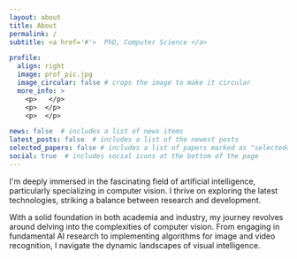 ```yaml
---
layout: about
title: About
permalink: /
subtitle: <a href='#'>  PhD, Computer Science </a>

profile:
  align: right
  image: prof_pic.jpg
  image_circular: false # crops the image to make it circular
  more_info: >
    <p>   </p>
    <p>  </p>
    <p>  </p>

news: false  # includes a list of news items
latest_posts: false  # includes a list of the newest posts
selected_papers: false # includes a list of papers marked as "selected={true}"
social: true  # includes social icons at the bottom of the page
---
```


I'm deeply immersed in the fascinating field of artificial intelligence, particularly specializing in computer vision. 
I thrive on exploring the latest technologies, striking a balance between research and development.

With a solid foundation in both academia and industry, my journey revolves around delving into the complexities of computer vision. 
From engaging in fundamental AI research to implementing algorithms for image and video recognition, I navigate the dynamic landscapes of visual intelligence. 